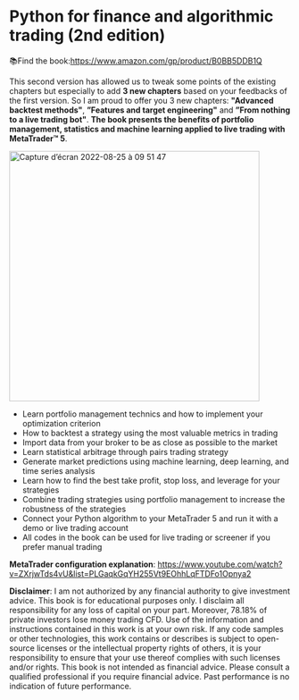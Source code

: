 # Python for finance and algorithmic trading (2nd edition)
📚Find the book:https://www.amazon.com/gp/product/B0BB5DDB1Q

This second version has allowed us to tweak some points of the existing chapters but especially to add **3 new chapters** based on your feedbacks of the first version. So I am proud to offer you 3 new chapters: **"Advanced backtest methods"**, **”Features and target engineering"** and **”From nothing to a live trading bot"**. **The book presents the benefits of portfolio management, statistics and machine learning applied to live trading with MetaTrader™ 5**. 

<img width="448" alt="Capture d’écran 2022-08-25 à 09 51 47" src="https://user-images.githubusercontent.com/82716153/186607432-d6734f1d-946b-426b-b6f4-e44c0e8679f3.png" align="center">



* Learn portfolio management technics and how to implement your optimization criterion
* How to backtest a strategy using the most valuable metrics in trading
* Import data from your broker to be as close as possible to the market
* Learn statistical arbitrage through pairs trading strategy
* Generate market predictions using machine learning, deep learning, and time series analysis
* Learn how to find the best take profit, stop loss, and leverage for your strategies
* Combine trading strategies using portfolio management to increase the robustness of the strategies
* Connect your Python algorithm to your MetaTrader 5 and run it with a demo or live trading account
* All codes in the book can be used for live trading or screener if you prefer manual trading


**MetaTrader configuration explanation**: https://www.youtube.com/watch?v=ZXrjwTds4vU&list=PLGaqkGqYH255Vt9EOhhLqFTDFo1Opnya2






**Disclaimer**: I am not authorized by any financial authority to give investment advice. This book is for educational purposes only. I disclaim all responsibility for any loss of capital on your part. Moreover, 78.18% of private investors lose money trading CFD. Use of the information and instructions contained in this work is at your own risk. If any code samples or other technologies, this work contains or describes is subject to open-source licenses or the intellectual property rights of others, it is your responsibility to ensure that your use thereof complies with such licenses and/or rights. This book is not intended as financial advice. Please consult a qualified professional if you require financial advice. Past performance is no indication of future performance.
